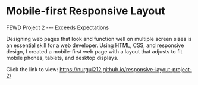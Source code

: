 # Mobile-first Responsive Layout
FEWD Project 2 --- Exceeds Expectations 

Designing web pages that look and function well on multiple screen sizes is an essential skill for a web developer.
Using HTML, CSS, and responsive design, I created a mobile-first web page with a layout that adjusts to fit mobile phones, tablets, and desktop displays.

Click the link to view: https://nurgul212.github.io/responsive-layout-project-2/
